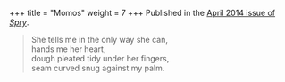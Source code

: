 +++
title = "Momos"
weight = 7
+++
Published in the [April 2014 issue of *Spry*](http://www.sprylit.com/poetry/momos/).

> She tells me in the only way she can,  
> hands me her heart,  
> dough pleated tidy under her fingers,  
> seam curved snug against my palm.